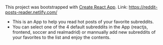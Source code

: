 This project was bootstrapped with [Create React App](https://github.com/facebook/create-react-app).
Link: https://reddit-posts-reader.netlify.com/

- This is an App to help you read hot posts of your favorite subreddits.
- You can select one of the 4 default subreddits in the App (reactjs, frontend, soccer and realmadrid) or mannually add new subreddits of your favorites to the list and enjoy the contents.
